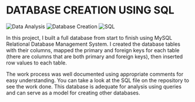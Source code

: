 # DATABASE CREATION USING SQL
![Data Analysis](https://img.shields.io/badge/Data-Analysis-blue)
![Database Creation](https://img.shields.io/badge/Database-Creation-blue)
![SQL](https://img.shields.io/badge/SQL-blue)

In this project, I built a full database from start to finish using MySQL Relational Database Management System. I created the database tables with their columns, mapped the primary and foreign keys for each table (there are columns that are both primary and foreign keys), then inserted row values to each table.

The work process was well documented using appropriate comments for easy understanding. You can take a look at the SQL file on the repository to see the work done. This database is adequate for analysis using queries and can serve as a  model for creating other databases.
